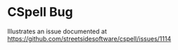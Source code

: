 # CSpell Bug
Illustrates an issue documented at https://github.com/streetsidesoftware/cspell/issues/1114
